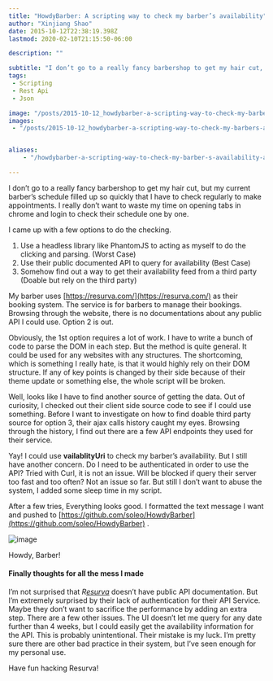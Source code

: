```yaml
---
title: "HowdyBarber: A scripting way to check my barber’s availability"
author: "Xinjiang Shao"
date: 2015-10-12T22:38:19.398Z
lastmod: 2020-02-10T21:15:50-06:00

description: ""

subtitle: "I don’t go to a really fancy barbershop to get my hair cut, but my current barber’s schedule filled up so quickly that I have to check…"
tags:
 - Scripting
 - Rest Api
 - Json

image: "/posts/2015-10-12_howdybarber-a-scripting-way-to-check-my-barbers-availability/images/1.png" 
images:
 - "/posts/2015-10-12_howdybarber-a-scripting-way-to-check-my-barbers-availability/images/1.png"


aliases:
    - "/howdybarber-a-scripting-way-to-check-my-barber-s-availability-a75a22bcba0d"

---
```


I don’t go to a really fancy barbershop to get my hair cut, but my current barber’s schedule filled up so quickly that I have to check regularly to make appointments. I really don’t want to waste my time on opening tabs in chrome and login to check their schedule one by one.

I came up with a few options to do the checking.

1.  Use a headless library like PhantomJS to acting as myself to do the clicking and parsing. (Worst Case)
2.  Use their public documented API to query for availability (Best Case)
3.  Somehow find out a way to get their availability feed from a third party (Doable but rely on the third party)

My barber uses [https://resurva.com/](https://resurva.com/) as their booking system. The service is for barbers to manage their bookings. Browsing through the website, there is no documentations about any public API I could use. Option 2 is out.

Obviously, the 1st option requires a lot of work. I have to write a bunch of code to parse the DOM in each step. But the method is quite general. It could be used for any websites with any structures. The shortcoming, which is something I really hate, is that it would highly rely on their DOM structure. If any of key points is changed by their side because of their theme update or something else, the whole script will be broken.

Well, looks like I have to find another source of getting the data. Out of curiosity, I checked out their client side source code to see if I could use something. Before I want to investigate on how to find doable third party source for option 3, their ajax calls history caught my eyes. Browsing through the history, I find out there are a few API endpoints they used for their service.




Yay! I could use **vailablityUri** to check my barber’s availability. But I still have another concern. Do I need to be authenticated in order to use the API? Tried with Curl, it is not an issue. Will be blocked if query their server too fast and too often? Not an issue so far. But still I don’t want to abuse the system, I added some sleep time in my script.

After a few tries, Everything looks good. I formatted the text message I want and pushed to [https://github.com/soleo/HowdyBarber](https://github.com/soleo/HowdyBarber) .




![image](/posts/2015-10-12_howdybarber-a-scripting-way-to-check-my-barbers-availability/images/1.png#layoutTextWidth)

Howdy, Barber!

#### Finally thoughts for all the mess I made

I’m not surprised that _R_[_esurva_](https://resurva.com/) doesn’t have public API documentation. But I’m extremely surprised by their lack of authentication for their API Service. Maybe they don’t want to sacrifice the performance by adding an extra step. There are a few other issues. The UI doesn’t let me query for any date further than 4 weeks, but I could easily get the availability information for the API. This is probably unintentional. Their mistake is my luck. I’m pretty sure there are other bad practice in their system, but I’ve seen enough for my personal use.

Have fun hacking Resurva!
